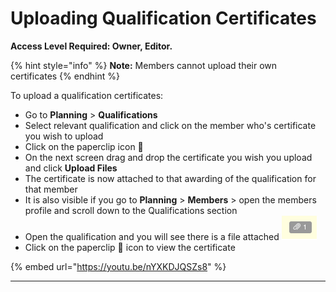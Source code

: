 # Uploading Qualification Certificates

**Access Level Required: Owner, Editor.**

{% hint style="info" %}
**Note:** Members cannot upload their own certificates&#x20;
{% endhint %}

To upload a qualification certificates:

* Go to **Planning** > **Qualifications**
* Select relevant qualification and click on the member who's certificate you wish to upload
* Click on the paperclip icon 📎
* On the next screen drag and drop the certificate you wish you upload and click **Upload Files**
* The certificate is now attached to that awarding of the qualification for that member
* It is also visible if you go to **Planning** > **Members** > open the members profile and scroll down to the Qualifications section
* Open the qualification and you will see there is a file attached ![Image Placeholder](../../.gitbook/assets/attachment.png)
* Click on the paperclip 📎 icon to view the certificate

{% embed url="https://youtu.be/nYXKDJQSZs8" %}

****
